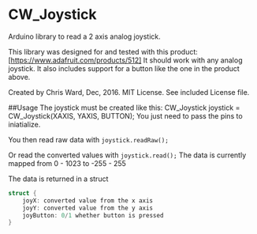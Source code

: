 # CW_Joystick
Arduino library to read a 2 axis analog joystick.
  
This library was designed for and tested with this product:
[https://www.adafruit.com/products/512]
It should work with any analog joystick. It also includes support for
a button like the one in the product above.

Created by Chris Ward, Dec, 2016.
MIT License. See included License file.


##Usage
The joystick must be created like this:
CW_Joystick joystick = CW_Joystick(XAXIS, YAXIS, BUTTON);
You just need to pass the pins to iniatialize.

You then read raw data with 
`joystick.readRaw();`

Or read the converted values with
`joystick.read();`
The data is currently mapped from 0 - 1023 to -255 - 255

The data is returned in a struct
```C
struct {
    joyX: converted value from the x axis
    joyY: converted value from the y axis
    joyButton: 0/1 whether button is pressed
}
```
